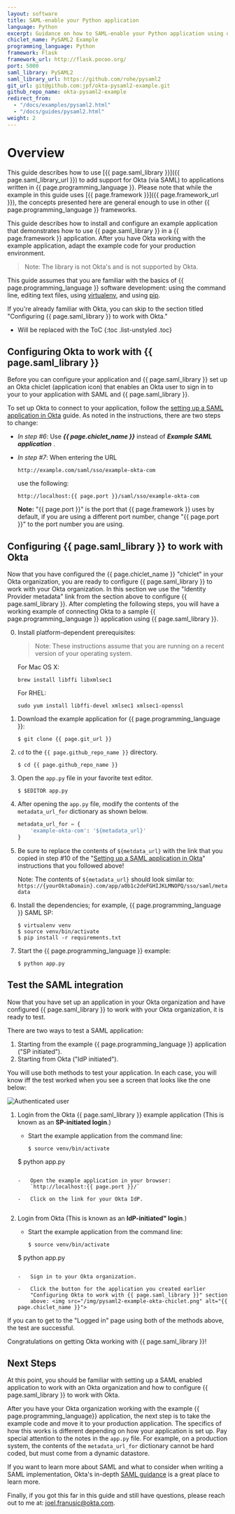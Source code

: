 ```yaml
---
layout: software
title: SAML-enable your Python application
language: Python
excerpt: Guidance on how to SAML-enable your Python application using open source PySAML2.
chiclet_name: PySAML2 Example
programming_language: Python
framework: Flask
framework_url: http://flask.pocoo.org/
port: 5000
saml_library: PySAML2
saml_library_url: https://github.com/rohe/pysaml2
git_url: git@github.com:jpf/okta-pysaml2-example.git
github_repo_name: okta-pysaml2-example
redirect_from:
  - "/docs/examples/pysaml2.html"
  - "/docs/guides/pysaml2.html"
weight: 2
---
```


# Overview

This guide describes how to use [{{ page.saml_library }}]({{ page.saml_library_url }}) to add support
for Okta (via SAML) to applications written in {{ page.programming_language }}. Please note that while the example in this guide uses
[{{ page.framework }}]({{ page.framework_url }}), the concepts presented here are general enough to use in other {{ page.programming_language }} frameworks.

This guide describes how to install and configure an example
application that demonstrates how to use {{ page.saml_library }} in a {{ page.framework }} application.
After you have Okta working with the example application,
adapt the example code for your production environment.

>Note: The library is not Okta's and is not supported by Okta.

This guide assumes that you are familiar with the basics of {{ page.programming_language }}
software development: using the command line, editing text files,
using [virtualenv](https://virtualenv.pypa.io/en/latest/), and using
[pip](https://en.wikipedia.org/wiki/Pip_%28package_manager%29).

If you're already familiar with Okta, you can skip to the
section titled "Configuring {{ page.saml_library }} to work with Okta."

* Will be replaced with the ToC
{:toc .list-unstyled .toc}

## Configuring Okta to work with {{ page.saml_library }}

Before you can configure your application and {{ page.saml_library }} set up an
Okta chiclet (application icon) that enables an Okta user to sign in to your to your application with SAML and {{ page.saml_library }}.

To set up Okta to connect to your application, follow the
[setting up a SAML application in Okta](/docs/guides/setting_up_a_saml_application_in_okta)
guide. As noted in the instructions, there are two steps to change:

* *In step \#6*: Use ***{{ page.chiclet_name }}*** instead of ***Example SAML application*** .
* *In step \#7*: When entering the URL

  ~~~ shell
  http://example.com/saml/sso/example-okta-com
  ~~~

  use the following:

  ~~~ shell
  http://localhost:{{ page.port }}/saml/sso/example-okta-com
  ~~~

  **Note:** "{{ page.port }}" is the port that {{ page.framework }} uses by default, if you are using a different port number, change "{{ page.port }}" to the port number you are using.


## Configuring {{ page.saml_library }} to work with Okta

Now that you have configured the {{ page.chiclet_name }} "chiclet" in your Okta organization, you
are ready to configure {{ page.saml_library }} to work with your Okta organization. In this
section we use the "Identity Provider metadata" link from the
section above to configure {{ page.saml_library }}. After completing
the following steps, you will have a working example of connecting Okta to a sample {{ page.programming_language }} application using {{ page.saml_library }}.

0.  Install platform-dependent prerequisites:

    > Note: These instructions assume that you are running on a recent version of your operating system.

    For Mac OS X:

    ~~~ shell
    brew install libffi libxmlsec1
    ~~~

    For RHEL:

    ~~~ shell
    sudo yum install libffi-devel xmlsec1 xmlsec1-openssl
    ~~~

1.  Download the example application for {{ page.programming_language }}:

    ~~~ shell
    $ git clone {{ page.git_url }}
    ~~~

2.  `cd` to the `{{ page.github_repo_name }}` directory.

    ~~~ shell
    $ cd {{ page.github_repo_name }}
    ~~~

3.  Open the `app.py` file in your favorite text editor.

    ~~~ shell
    $ $EDITOR app.py
    ~~~

4.  After opening the `app.py` file, modify the contents of the `metadata_url_for` dictionary as shown below.

    ~~~ python
    metadata_url_for = {
        'example-okta-com': '${metadata_url}'
    }
    ~~~

5.  Be sure to replace the contents of `${metdata_url}` with the link
    that you copied in step \#10 of the
    "[Setting up a SAML application in Okta](/docs/guides/setting_up_a_saml_application_in_okta)"
    instructions that you followed above!

    Note: The contents of `${metadata_url}` should look similar to: `https://{yourOktaDomain}.com/app/a0b1c2deFGHIJKLMNOPQ/sso/saml/metadata`

6.  Install the dependencies; for example, {{ page.programming_language }} SAML SP:

    ~~~ shell
    $ virtualenv venv
    $ source venv/bin/activate
    $ pip install -r requirements.txt
    ~~~

7.  Start the {{ page.programming_language }} example:

    ~~~ shell
    $ python app.py
    ~~~

## Test the SAML integration

Now that you have set up an application in your Okta organization and have
configured {{ page.saml_library }} to work with your Okta organization, it is ready to test.

There are two ways to test a SAML application:

1. Starting from the example {{ page.programming_language }} application ("SP initiated").
2. Starting from Okta ("IdP initiated").

You will use both methods to test your application. In each case, you will know iff the
test worked when you see a screen that looks like the one below:

<img src="/img/pysaml2-authenticated-user.png" alt="Authenticated user">


1.  Login from the Okta {{ page.saml_library }} example application (This is
    known as an **SP-initiated login**.)

    -   Start the example application from the command line:

    	~~~ shell
    	$ source venv/bin/activate
	$ python app.py
	~~~

    -   Open the example application in your browser:
        `http://localhost:{{ page.port }}/`

    -   Click on the link for your Okta IdP.


2.  Login from Okta (This is known as an **IdP-initiated" login**.)

    -   Start the example application from the command line:

    	~~~ shell
    	$ source venv/bin/activate
	$ python app.py
	~~~

    -   Sign in to your Okta organization.

    -   Click the button for the application you created earlier
        "Configuring Okta to work with {{ page.saml_library }}" section
        above: <img src="/img/pysaml2-example-okta-chiclet.png" alt="{{ page.chiclet_name }}">

If you can to get to the "Logged in" page using both of the
methods above, the test are successful.

Congratulations on getting Okta working with {{ page.saml_library }}!

## Next Steps

At this point, you should be familiar with setting up a SAML enabled application
to work with an Okta organization and how to configure {{ page.saml_library }} to work with Okta.

After you have your Okta organization working with the example {{ page.programming_language}}
application, the next step is to take the example code and move
it to your production application. The specifics of how this works is
different depending on how your application is set
up. Pay special attention to the notes in the `app.py` file. For
example, on a production system, the contents of the
`metadata_url_for` dictionary cannot be hard coded, but must come
from a dynamic datastore.

If you want to learn more about SAML and what to consider when writing a SAML implementation, Okta's
in-depth [SAML guidance](/docs/getting_started/saml_guidance)
is a great place to learn more.

Finally, if you got this far in this guide and still have questions,
please reach out to me at: joel.franusic@okta.com.